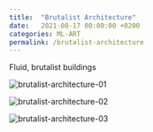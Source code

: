 ```yaml
---
title:  "Brutalist Architecture"
date:   2021-08-17 00:00:00 +0200
categories: ML-ART
permalink: /brutalist-architecture
---
```


Fluid, brutalist buildings

![brutalist-architecture-01](assets/brutalist-architecture-01.gif)

![brutalist-architecture-02](assets/brutalist-architecture-02.gif)

![brutalist-architecture-03](assets/brutalist-architecture-03.gif)

